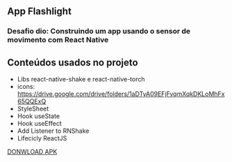 ## App Flashlight
### Desafio dio: Construindo um app usando o sensor de movimento com React Native


## Conteúdos usados no projeto 
- Libs react-native-shake e react-native-torch
- icons: https://drive.google.com/drive/folders/1aDTyA09EFjFvqmXqkDKLoMhFx65QQExQ
- StyleSheet
- Hook useState
- Hook useEffect
- Add Listener to RNShake
- Lifecicly ReactJS

[DONWLOAD APK](http://https://drive.google.com/drive/u/0/my-drive/)
